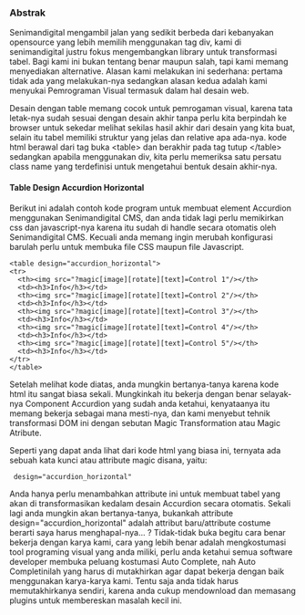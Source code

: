 ### Abstrak
Senimandigital mengambil jalan yang sedikit berbeda dari kebanyakan opensource yang lebih memilih menggunakan tag div, kami di senimandigital justru fokus mengembangkan library
untuk transformasi tabel. Bagi kami ini bukan tentang benar maupun salah, tapi kami memang menyediakan alternative. Alasan kami melakukan ini sederhana:
pertama tidak ada yang melakukan-nya sedangkan alasan kedua adalah kami menyukai Pemrograman Visual termasuk dalam hal desain web.

Desain dengan table memang cocok untuk pemrogaman visual, karena tata letak-nya sudah sesuai dengan desain akhir tanpa perlu kita berpindah ke browser untuk sekedar melihat sekilas
hasil akhir dari desain yang kita buat, selain itu tabel memiliki struktur yang jelas dan relative apa ada-nya. kode html berawal dari tag buka &lt;table> dan berakhir pada tag tutup &lt;/table>
sedangkan apabila menggunakan div, kita perlu memeriksa satu persatu class name yang terdefinisi untuk mengetahui bentuk desain akhir-nya.

#### Table Design Accurdion Horizontal
Berikut ini adalah contoh kode program untuk membuat element Accurdion menggunakan Senimandigital CMS, dan anda tidak lagi perlu memikirkan css dan javascript-nya karena itu sudah di handle
secara otomatis oleh Senimandigital CMS. Kecuali anda memang ingin merubah konfigurasi barulah perlu untuk membuka file CSS maupun file Javascript.
```
<table design="accurdion_horizontal">
<tr>
  <th><img src="?magic[image][rotate][text]=Control 1"/></th>
  <td><h3>Info</h3></td>
  <th><img src="?magic[image][rotate][text]=Control 2"/></th>
  <td><h3>Info</h3></td>
  <th><img src="?magic[image][rotate][text]=Control 3"/></th>
  <td><h3>Info</h3></td>
  <th><img src="?magic[image][rotate][text]=Control 4"/></th>
  <td><h3>Info</h3></td>
  <th><img src="?magic[image][rotate][text]=Control 5"/></th>
  <td><h3>Info</h3></td>
</tr>
</table>
```
Setelah melihat kode diatas, anda mungkin bertanya-tanya karena kode html itu sangat biasa sekali.
Mungkinkah itu bekerja dengan benar selayak-nya Component Accurdion yang sudah anda ketahui, kenyataanya itu memang bekerja sebagai mana mesti-nya,
dan kami menyebut tehnik transformasi DOM ini dengan sebutan Magic Transformation atau Magic Atribute.

Seperti yang dapat anda lihat dari kode html yang biasa ini, ternyata ada sebuah kata kunci atau attribute magic disana, yaitu:
```
 design="accurdion_horizontal"
```
Anda hanya perlu menambahkan attribute ini untuk membuat tabel yang akan di transformasikan kedalam desain Accurdion secara otomatis.
Sekali lagi anda mungkin akan bertanya-tanya, bukankah attribute design="accurdion_horizontal" adalah attribut baru/attribute costume berarti saya harus menghapal-nya... ?
Tidak-tidak buka begitu cara benar bekerja dengan karya kami, cara yang lebih benar adalah mengkostumasi tool programing visual yang anda miliki, perlu anda ketahui semua 
software developer membuka peluang kostumasi Auto Complete, nah Auto Completinilah yang harus di mutakhirkan agar dapat bekerja dengan baik menggunakan karya-karya kami.
Tentu saja anda tidak harus memutakhirkanya sendiri, karena anda cukup mendownload dan memasang plugins untuk membereskan masalah kecil ini.

